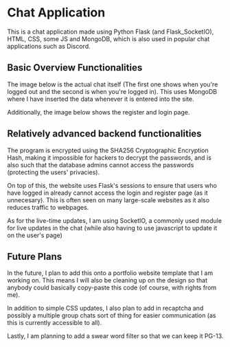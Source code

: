 # Chat Application

This is a chat application made using Python Flask (and Flask_SocketIO), HTML, CSS, some JS and MongoDB, which is also used in popular chat applications such as Discord.

## Basic Overview Functionalities

The image below is the actual chat itself (The first one shows when you're logged out and the second is when you're logged in). This uses MongoDB where I have inserted the data whenever it is entered into the site.

Additionally, the image below shows the register and login page.

## Relatively advanced backend functionalities

The program is encrypted using the SHA256 Cryptographic Encryption Hash, making it impossible for hackers to decrypt the passwords, and is also such that the database admins cannot access the passwords (protecting the users' privacies).

On top of this, the website uses Flask's sessions to ensure that users who have logged in already cannot access the login and register page (as it unnecesary). This is often seen on many large-scale websites as it also reduces traffic to webpages.

As for the live-time updates, I am using SocketIO, a commonly used module for live updates in the chat (while also having to use javascript to update it on the user's page)


## Future Plans

In the future, I plan to add this onto a portfolio website template that I am working on. This means I will also be cleaning up on the design so that anybody could basically copy-paste this code (of course, with rights from me).

In addition to simple CSS updates, I also plan to add in recaptcha and possibly a multiple group chats sort of thing for easier communication (as this is currently accessible to all).

Lastly, I am planning to add a swear word filter so that we can keep it PG-13.